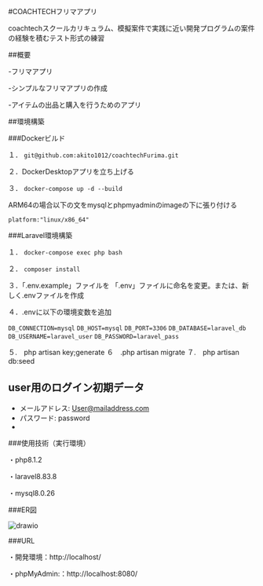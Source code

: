 #COACHTECHフリマアプリ

coachtechスクールカリキュラム、模擬案件で実践に近い開発プログラムの案件の経験を積むテスト形式の練習

##概要

-フリマアプリ

-シンプルなフリマアプリの作成

-アイテムの出品と購入を行うためのアプリ

##環境構築

###Dockerビルド

１．
`git@github.com:akito1012/coachtechFurima.git`

２．DockerDesktopアプリを立ち上げる

３．
`docker-compose up -d --build`

ARM64の場合以下の文をmysqlとphpmyadminのimageの下に張り付ける

`platform:"linux/x86_64"`

###Laravel環境構築

１．
`docker-compose exec php bash`

２．
`composer install`

３．「.env.example」ファイルを 「.env」ファイルに命名を変更。または、新しく.envファイルを作成

４．.envに以下の環境変数を追加

`DB_CONNECTION=mysql`
`DB_HOST=mysql`
`DB_PORT=3306`
`DB_DATABASE=laravel_db`
`DB_USERNAME=laravel_user`
`DB_PASSWORD=laravel_pass`

５.　php artisan key;generate
６　.php artisan migrate
７.　php artisan db:seed

## user用のログイン初期データ

- メールアドレス: User@mailaddress.com
- パスワード: password
- 

###使用技術（実行環境）

・php8.1.2

・laravel8.83.8

・mysql8.0.26

###ER図

![drawio](https://github.com/user-attachments/assets/915d5e99-472b-4f76-9d13-cfc42760792b)



###URL

・開発環境：http://localhost/

・phpMyAdmin:：http://localhost:8080/
  


